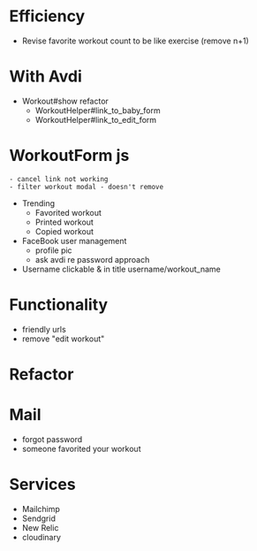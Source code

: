 # Efficiency

* Revise favorite workout count to be like exercise (remove n+1)

# With Avdi
* Workout#show refactor
	- WorkoutHelper#link_to_baby_form
	- WorkoutHelper#link_to_edit_form
# WorkoutForm js
	- cancel link not working
	- filter workout modal - doesn't remove
* Trending
	- Favorited workout
	- Printed workout
	- Copied workout
* FaceBook user management
	- profile pic
    - ask avdi re password approach
* Username clickable & in title username/workout_name

# Functionality
* friendly urls
* remove "edit workout"

# Refactor

# Mail
* forgot password
* someone favorited your workout

# Services
* Mailchimp
* Sendgrid
* New Relic
* cloudinary